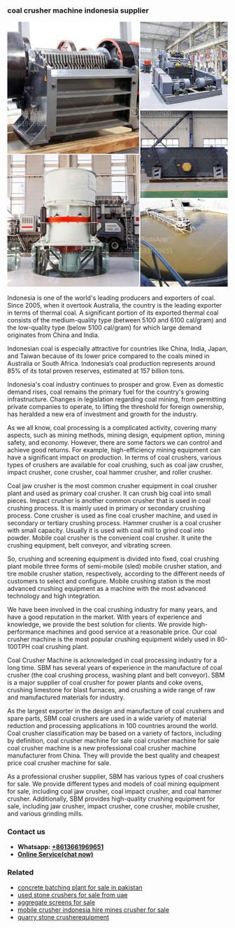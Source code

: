 <h3>coal crusher machine indonesia supplier</h3><img src='1708332600.jpg' alt=''><p>Indonesia is one of the world's leading producers and exporters of coal. Since 2005, when it overtook Australia, the country is the leading exporter in terms of thermal coal. A significant portion of its exported thermal coal consists of the medium-quality type (between 5100 and 6100 cal/gram) and the low-quality type (below 5100 cal/gram) for which large demand originates from China and India.</p><p>Indonesian coal is especially attractive for countries like China, India, Japan, and Taiwan because of its lower price compared to the coals mined in Australia or South Africa. Indonesia’s coal production represents around 85% of its total proven reserves, estimated at 157 billion tons.</p><p>Indonesia's coal industry continues to prosper and grow. Even as domestic demand rises, coal remains the primary fuel for the country's growing infrastructure. Changes in legislation regarding coal mining, from permitting private companies to operate, to lifting the threshold for foreign ownership, has heralded a new era of investment and growth for the industry.</p><p>As we all know, coal processing is a complicated activity, covering many aspects, such as mining methods, mining design, equipment option, mining safety, and economy. However, there are some factors we can control and achieve good returns. For example, high-efficiency mining equipment can have a significant impact on production. In terms of coal crushers, various types of crushers are available for coal crushing, such as coal jaw crusher, impact crusher, cone crusher, coal hammer crusher, and roller crusher.</p><p>Coal jaw crusher is the most common crusher equipment in coal crusher plant and used as primary coal crusher. It can crush big coal into small pieces. Impact crusher is another common crusher that is used in coal crushing process. It is mainly used in primary or secondary crushing process. Cone crusher is used as fine coal crusher machine, and used in secondary or tertiary crushing process. Hammer crusher is a coal crusher with small capacity. Usually it is used with coal mill to grind coal into powder. Mobile coal crusher is the convenient coal crusher. It unite the crushing equipment, belt conveyor, and vibrating screen.</p><p>So, crushing and screening equipment is divided into fixed, coal crushing plant mobile three forms of semi-mobile (sled) mobile crusher station, and tire mobile crusher station, respectively, according to the different needs of customers to select and configure. Mobile crushing station is the most advanced crushing equipment as a machine with the most advanced technology and high integration.</p><p>We have been involved in the coal crushing industry for many years, and have a good reputation in the market. With years of experience and knowledge, we provide the best solution for clients. We provide high-performance machines and good service at a reasonable price. Our coal crusher machine is the most popular crushing equipment widely used in 80-100TPH coal crushing plant.</p><p>Coal Crusher Machine is acknowledged in coal processing industry for a long time. SBM has several years of experience in the manufacture of coal crusher (the coal crushing process, washing plant and belt conveyor). SBM is a major supplier of coal crusher for power plants and coke ovens, crushing limestone for blast furnaces, and crushing a wide range of raw and manufactured materials for industry.</p><p>As the largest exporter in the design and manufacture of coal crushers and spare parts, SBM coal crushers are used in a wide variety of material reduction and processing applications in 100 countries around the world. Coal crusher classification may be based on a variety of factors, including by definition, coal crusher machine for sale coal crusher machine for sale coal crusher machine is a new professional coal crusher machine manufacturer from China. They will provide the best quality and cheapest price coal crusher machine for sale.</p><p>As a professional crusher supplier, SBM has various types of coal crushers for sale. We provide different types and models of coal mining equipment for sale, including coal jaw crusher, coal impact crusher, and coal hammer crusher. Additionally, SBM provides high-quality crushing equipment for sale, including jaw crusher, impact crusher, cone crusher, mobile crusher, and various grinding mills.</p><h3>Contact us</h3><ul><li><strong>Whatsapp:&nbsp;<a href="https://wa.me/8613661969651">+8613661969651</a></strong></li><li><a href="https://swt.shibang-china.com/?git&amp;zhl&amp;coal crusher machine indonesia supplier"><strong>Online Service(chat now)</strong></a></li></ul><h3>Related</h3><ul><li><a href='concrete batching plant for sale in pakistan.md'>concrete batching plant for sale in pakistan</a></li><li><a href='used stone crushers for sale from uae.md'>used stone crushers for sale from uae</a></li><li><a href='aggregate screens for sale.md'>aggregate screens for sale</a></li><li><a href='mobile crusher indonesia hire mines crusher for sale.md'>mobile crusher indonesia hire mines crusher for sale</a></li><li><a href='quarry stone crusherequipment.md'>quarry stone crusherequipment</a></li></ul>